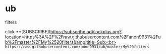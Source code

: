# ub
filters

click **[SUBSCRIBE](https://subscribe.adblockplus.org?location=https%3A%2F%2Fraw.githubusercontent.com%2Fanon9931%2Fub%2Fmaster%2FMy%2520filters&amp;title=Sub:<br>
`https://raw.githubusercontent.com/anon9931/ub/master/My%20filters` 
